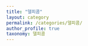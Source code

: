 ```yaml
---
title: "델피콤"
layout: category
permalink: /categories/델피콤/
author_profile: true
taxonomy: 델피콤
---
```

